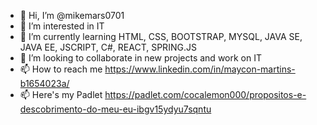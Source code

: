 - 👋 Hi, I’m @mikemars0701
- 👀 I’m interested in IT
- 🌱 I’m currently learning HTML, CSS, BOOTSTRAP, MYSQL, JAVA SE, JAVA EE, JSCRIPT, C#, REACT, SPRING.JS
- 💞️ I’m looking to collaborate in new projects and work on IT
- 📫 How to reach me https://www.linkedin.com/in/maycon-martins-b1654023a/
- 📫 Here's my Padlet https://padlet.com/cocalemon000/propositos-e-descobrimento-do-meu-eu-ibgv15ydyu7sqntu

<!---
mikemars0701/mikemars0701 is a ✨ special ✨ repository because its `README.md` (this file) appears on your GitHub profile.
You can click the Preview link to take a look at your changes.
--->
